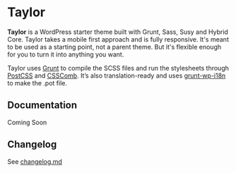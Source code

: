 # Taylor

**Taylor** is a WordPress starter theme built with Grunt, Sass, Susy and Hybrid Core. Taylor takes a mobile first approach and is fully responsive. It's meant to be used as a starting point, not a parent theme. But it's flexible enough for you to turn it into anything you want.

Taylor uses [Grunt](http://gruntjs.com/) to compile the SCSS files and run the stylesheets through [PostCSS](https://github.com/nDmitry/grunt-postcss) and [CSSComb](https://github.com/csscomb/grunt-csscomb). It’s also translation-ready and uses [grunt-wp-i18n](https://github.com/blazersix/grunt-wp-i18n) to make the .pot file.

## Documentation

Coming Soon

## Changelog

See [changelog.md](https://github.com/selenastrain/taylor/blob/master/changelog.md)
